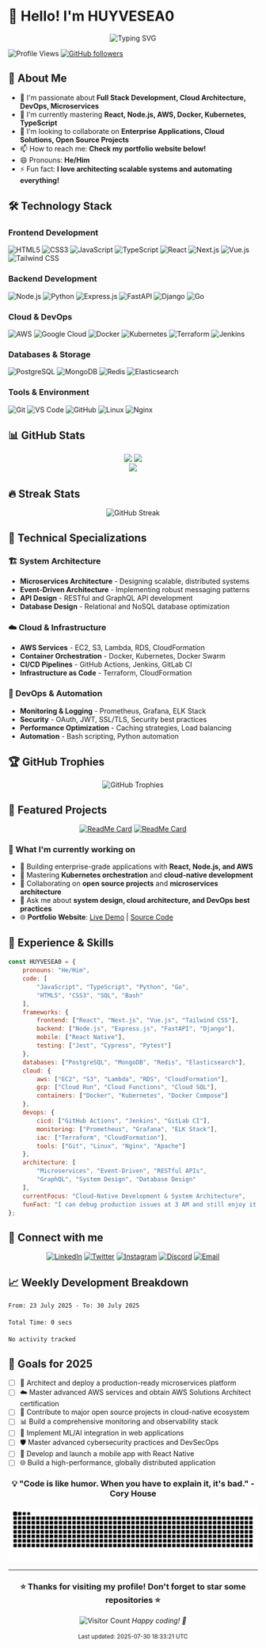 # 👋 Hello! I'm HUYVESEA0

<div align="center">
  <img src="https://readme-typing-svg.herokuapp.com?font=Fira+Code&pause=1000&color=36BCF7&width=435&lines=Full+Stack+Developer;Cloud+%26+DevOps+Engineer;System+Architecture+Enthusiast;Open+Source+Contributor!" alt="Typing SVG" />
</div>

![Profile Views](https://komarev.com/ghpvc/?username=HUYVESEA0&color=blue)
[![GitHub followers](https://img.shields.io/github/followers/HUYVESEA0?label=Follow&style=social)](https://github.com/HUYVESEA0)

## 🚀 About Me
- 👀 I'm passionate about **Full Stack Development, Cloud Architecture, DevOps, Microservices**
- 🌱 I'm currently mastering **React, Node.js, AWS, Docker, Kubernetes, TypeScript**
- 💞️ I'm looking to collaborate on **Enterprise Applications, Cloud Solutions, Open Source Projects**
- 📫 How to reach me: **Check my portfolio website below!**
- 😄 Pronouns: **He/Him**
- ⚡ Fun fact: **I love architecting scalable systems and automating everything!**

## 🛠️ Technology Stack

### Frontend Development
![HTML5](https://img.shields.io/badge/-HTML5-E34F26?style=for-the-badge&logo=html5&logoColor=white)
![CSS3](https://img.shields.io/badge/-CSS3-1572B6?style=for-the-badge&logo=css3&logoColor=white)
![JavaScript](https://img.shields.io/badge/-JavaScript-F7DF1E?style=for-the-badge&logo=javascript&logoColor=black)
![TypeScript](https://img.shields.io/badge/-TypeScript-3178C6?style=for-the-badge&logo=typescript&logoColor=white)
![React](https://img.shields.io/badge/-React-61DAFB?style=for-the-badge&logo=react&logoColor=black)
![Next.js](https://img.shields.io/badge/-Next.js-000000?style=for-the-badge&logo=next.js&logoColor=white)
![Vue.js](https://img.shields.io/badge/-Vue.js-4FC08D?style=for-the-badge&logo=vue.js&logoColor=white)
![Tailwind CSS](https://img.shields.io/badge/-Tailwind_CSS-38B2AC?style=for-the-badge&logo=tailwind-css&logoColor=white)

### Backend Development
![Node.js](https://img.shields.io/badge/-Node.js-339933?style=for-the-badge&logo=node.js&logoColor=white)
![Python](https://img.shields.io/badge/-Python-3776AB?style=for-the-badge&logo=python&logoColor=white)
![Express.js](https://img.shields.io/badge/-Express.js-000000?style=for-the-badge&logo=express&logoColor=white)
![FastAPI](https://img.shields.io/badge/-FastAPI-009688?style=for-the-badge&logo=fastapi&logoColor=white)
![Django](https://img.shields.io/badge/-Django-092E20?style=for-the-badge&logo=django&logoColor=white)
![Go](https://img.shields.io/badge/-Go-00ADD8?style=for-the-badge&logo=go&logoColor=white)

### Cloud & DevOps
![AWS](https://img.shields.io/badge/-AWS-232F3E?style=for-the-badge&logo=amazon-aws&logoColor=white)
![Google Cloud](https://img.shields.io/badge/-Google_Cloud-4285F4?style=for-the-badge&logo=google-cloud&logoColor=white)
![Docker](https://img.shields.io/badge/-Docker-2496ED?style=for-the-badge&logo=docker&logoColor=white)
![Kubernetes](https://img.shields.io/badge/-Kubernetes-326CE5?style=for-the-badge&logo=kubernetes&logoColor=white)
![Terraform](https://img.shields.io/badge/-Terraform-623CE4?style=for-the-badge&logo=terraform&logoColor=white)
![Jenkins](https://img.shields.io/badge/-Jenkins-D24939?style=for-the-badge&logo=jenkins&logoColor=white)

### Databases & Storage
![PostgreSQL](https://img.shields.io/badge/-PostgreSQL-336791?style=for-the-badge&logo=postgresql&logoColor=white)
![MongoDB](https://img.shields.io/badge/-MongoDB-47A248?style=for-the-badge&logo=mongodb&logoColor=white)
![Redis](https://img.shields.io/badge/-Redis-DC382D?style=for-the-badge&logo=redis&logoColor=white)
![Elasticsearch](https://img.shields.io/badge/-Elasticsearch-005571?style=for-the-badge&logo=elasticsearch&logoColor=white)

### Tools & Environment
![Git](https://img.shields.io/badge/-Git-F05032?style=for-the-badge&logo=git&logoColor=white)
![VS Code](https://img.shields.io/badge/-VS_Code-007ACC?style=for-the-badge&logo=visual-studio-code&logoColor=white)
![GitHub](https://img.shields.io/badge/-GitHub-181717?style=for-the-badge&logo=github&logoColor=white)
![Linux](https://img.shields.io/badge/-Linux-FCC624?style=for-the-badge&logo=linux&logoColor=black)
![Nginx](https://img.shields.io/badge/-Nginx-009639?style=for-the-badge&logo=nginx&logoColor=white)

## 📊 GitHub Stats

<div align="center">
  <img height="180em" src="https://github-readme-stats.vercel.app/api?username=HUYVESEA0&show_icons=true&theme=tokyonight&include_all_commits=true&count_private=true"/>
  <img height="180em" src="https://github-readme-stats.vercel.app/api/top-langs/?username=HUYVESEA0&layout=compact&langs_count=7&theme=tokyonight"/>
</div>

<div align="center">
  <img src="https://github-readme-activity-graph.vercel.app/graph?username=HUYVESEA0&theme=tokyo-night"/>
</div>

## 🔥 Streak Stats

<div align="center">
  <img src="https://github-readme-streak-stats.herokuapp.com/?user=HUYVESEA0&theme=tokyonight" alt="GitHub Streak"/>
</div>

## 🎯 Technical Specializations

### 🏗️ System Architecture
- **Microservices Architecture** - Designing scalable, distributed systems
- **Event-Driven Architecture** - Implementing robust messaging patterns
- **API Design** - RESTful and GraphQL API development
- **Database Design** - Relational and NoSQL database optimization

### ☁️ Cloud & Infrastructure
- **AWS Services** - EC2, S3, Lambda, RDS, CloudFormation
- **Container Orchestration** - Docker, Kubernetes, Docker Swarm
- **CI/CD Pipelines** - GitHub Actions, Jenkins, GitLab CI
- **Infrastructure as Code** - Terraform, CloudFormation

### 🔧 DevOps & Automation
- **Monitoring & Logging** - Prometheus, Grafana, ELK Stack
- **Security** - OAuth, JWT, SSL/TLS, Security best practices
- **Performance Optimization** - Caching strategies, Load balancing
- **Automation** - Bash scripting, Python automation

## 🏆 GitHub Trophies

<div align="center">
  <img src="https://github-profile-trophy.vercel.app/?username=HUYVESEA0&theme=tokyonight&no-frame=false&no-bg=false&margin-w=4" alt="GitHub Trophies"/>
</div>

## 🌟 Featured Projects

<div align="center">
  
[![ReadMe Card](https://github-readme-stats.vercel.app/api/pin/?username=HUYVESEA0&repo=portfolio-website&theme=tokyonight)](https://github.com/HUYVESEA0/portfolio-website)
[![ReadMe Card](https://github-readme-stats.vercel.app/api/pin/?username=HUYVESEA0&repo=Portfolio&theme=tokyonight)](https://github.com/HUYVESEA0/Portfolio)

</div>

### 🚀 What I'm currently working on
- 🔭 Building enterprise-grade applications with **React, Node.js, and AWS**
- 🌱 Mastering **Kubernetes orchestration** and **cloud-native development**
- 👯 Collaborating on **open source projects** and **microservices architecture**
- 💬 Ask me about **system design, cloud architecture, and DevOps best practices**
- 🌐 **Portfolio Website**: [Live Demo](https://huyvesea0.github.io/portfolio-website) | [Source Code](https://github.com/HUYVESEA0/portfolio-website)

## 💼 Experience & Skills

```javascript
const HUYVESEA0 = {
    pronouns: "He/Him",
    code: [
        "JavaScript", "TypeScript", "Python", "Go", 
        "HTML5", "CSS3", "SQL", "Bash"
    ],
    frameworks: {
        frontend: ["React", "Next.js", "Vue.js", "Tailwind CSS"],
        backend: ["Node.js", "Express.js", "FastAPI", "Django"],
        mobile: ["React Native"],
        testing: ["Jest", "Cypress", "Pytest"]
    },
    databases: ["PostgreSQL", "MongoDB", "Redis", "Elasticsearch"],
    cloud: {
        aws: ["EC2", "S3", "Lambda", "RDS", "CloudFormation"],
        gcp: ["Cloud Run", "Cloud Functions", "Cloud SQL"],
        containers: ["Docker", "Kubernetes", "Docker Compose"]
    },
    devops: {
        cicd: ["GitHub Actions", "Jenkins", "GitLab CI"],
        monitoring: ["Prometheus", "Grafana", "ELK Stack"],
        iac: ["Terraform", "CloudFormation"],
        tools: ["Git", "Linux", "Nginx", "Apache"]
    },
    architecture: [
        "Microservices", "Event-Driven", "RESTful APIs", 
        "GraphQL", "System Design", "Database Design"
    ],
    currentFocus: "Cloud-Native Development & System Architecture",
    funFact: "I can debug production issues at 3 AM and still enjoy it! ☕"
};
```

## 🤝 Connect with me

<div align="center">
  
[![LinkedIn](https://img.shields.io/badge/LinkedIn-0077B5?style=for-the-badge&logo=linkedin&logoColor=white)](your-linkedin-url)
[![Twitter](https://img.shields.io/badge/Twitter-1DA1F2?style=for-the-badge&logo=twitter&logoColor=white)](your-twitter-url)
[![Instagram](https://img.shields.io/badge/Instagram-E4405F?style=for-the-badge&logo=instagram&logoColor=white)](your-instagram-url)
[![Discord](https://img.shields.io/badge/Discord-7289DA?style=for-the-badge&logo=discord&logoColor=white)](your-discord-url)
[![Email](https://img.shields.io/badge/Gmail-D14836?style=for-the-badge&logo=gmail&logoColor=white)](mailto:your-email@example.com)

</div>

## 📈 Weekly Development Breakdown

<!--START_SECTION:waka-->

```txt
From: 23 July 2025 - To: 30 July 2025

Total Time: 0 secs

No activity tracked
```

<!--END_SECTION:waka-->

## 🎯 Goals for 2025

- [ ] 🚀 Architect and deploy a production-ready microservices platform
- [ ] ☁️ Master advanced AWS services and obtain AWS Solutions Architect certification
- [ ] 🔧 Contribute to major open source projects in cloud-native ecosystem
- [ ] 📊 Build a comprehensive monitoring and observability stack
- [ ] 🤖 Implement ML/AI integration in web applications
- [ ] 🛡️ Master advanced cybersecurity practices and DevSecOps
- [ ] 📱 Develop and launch a mobile app with React Native
- [ ] 🌐 Build a high-performance, globally distributed application

<div align="center">
  
### 💡 "Code is like humor. When you have to explain it, it's bad." - Cory House

![Snake animation](https://github.com/HUYVESEA0/HUYVESEA0/blob/output/github-contribution-grid-snake.svg)

</div>

---

<div align="center">
  <h3>⭐️ Thanks for visiting my profile! Don't forget to star some repositories ⭐️</h3>
  
  ![Visitor Count](https://profile-counter.glitch.me/HUYVESEA0/count.svg)
    <i>Happy coding! 🚀</i>
  
  <p><small>Last updated: 2025-07-30 18:33:21 UTC
</div>
